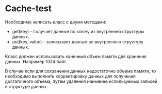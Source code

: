 # Cache-test

Необходимо написать класс с двумя методами:

* get(key) - получает данные по ключу из внутренней структуры данных.
* put(key, value) - записывает данные во внутреннюю структуру данных. 

Класс должен использовать конечный объем памяти для хранения данных. Например 1024 байт.

В случае если для сохранении данных недостаточно объема памяти, 
то необходимо выполнить корректировку данных для получения достаточного объема,
путем удаления наименее используемых записей в структуре данных.
